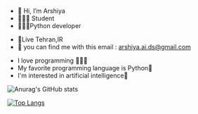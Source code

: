 - 👋 Hi, I’m Arshiya
- 🧑🏽‍🎓 Student 
- 🧑🏽‍💻Python developer
* 📍Live Tehran,IR
*  📧 you can find me with this email : arshiya.ai.ds@gmail.com
- I love programming 👨🏽‍💻 
- My favorite programming language is Python🐍
- I'm interested in artificial intelligence🦾



![Anurag's GitHub stats](https://github-readme-stats.vercel.app/api?username=Arshiya-python-developer&show_icons=true&theme=radical)

[![Top Langs](https://github-readme-stats.vercel.app/api/top-langs/?username=Arshiya-python-developer&layout=compact)](https://github.com/anuraghazra/github-readme-stats)
